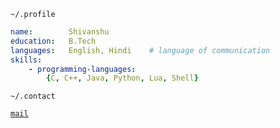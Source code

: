 `~/.profile`
```yaml
name:        Shivanshu
education:   B.Tech
languages:   English, Hindi    # language of communication
skills:
    - programming-languages: 
        {C, C++, Java, Python, Lua, Shell}
```

`~/.contact`

[`mail`](mailto:semwalshivanshu@gmail.com)